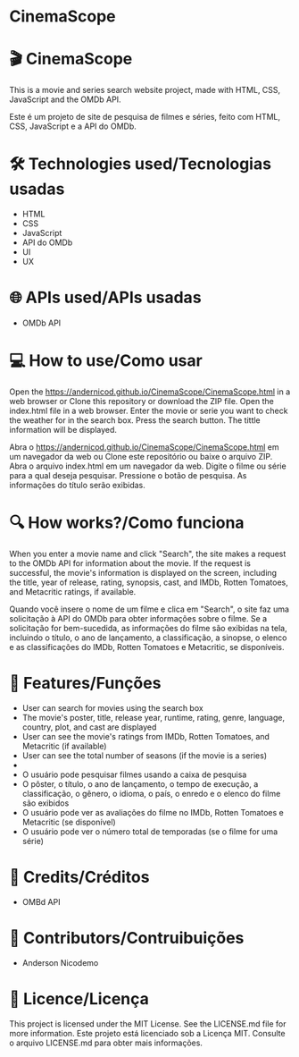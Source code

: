 # CinemaScope

# 🎬 CinemaScope

This is a movie and series search website project, made with HTML, CSS, JavaScript and the OMDb API.

Este é um projeto de site de pesquisa de filmes e séries, feito com HTML, CSS, JavaScript e a API do OMDb.

# 🛠️ Technologies used/Tecnologias usadas

- HTML
- CSS
- JavaScript
- API do OMDb
- UI
- UX

# 🌐 APIs used/APIs usadas

- OMDb API

# 💻 How to use/Como usar

Open the https://andernicod.github.io/CinemaScope/CinemaScope.html in a web browser
or
Clone this repository or download the ZIP file.
Open the index.html file in a web browser.
Enter the movie or serie you want to check the weather for in the search box.
Press the search button.
The tittle information will be displayed.

Abra o  https://andernicod.github.io/CinemaScope/CinemaScope.html em um navegador da web
ou
Clone este repositório ou baixe o arquivo ZIP.
Abra o arquivo index.html em um navegador da web.
Digite o filme ou série para a qual deseja pesquisar.
Pressione o botão de pesquisa.
As informações do título serão exibidas.

# 🔍 How works?/Como funciona

When you enter a movie name and click "Search", the site makes a request to the OMDb API for information about the movie. If the request is successful, the movie's information is displayed on the screen, including the title, year of release, rating, synopsis, cast, and IMDb, Rotten Tomatoes, and Metacritic ratings, if available.

Quando você insere o nome de um filme e clica em "Search", o site faz uma solicitação à API do OMDb para obter informações sobre o filme. Se a solicitação for bem-sucedida, as informações do filme são exibidas na tela, incluindo o título, o ano de lançamento, a classificação, a sinopse, o elenco e as classificações do IMDb, Rotten Tomatoes e Metacritic, se disponíveis.

# 🎨 Features/Funções

- User can search for movies using the search box
- The movie's poster, title, release year, runtime, rating, genre, language, country, plot, and cast are displayed
- User can see the movie's ratings from IMDb, Rotten Tomatoes, and Metacritic (if available)
- User can see the total number of seasons (if the movie is a series)
-
- O usuário pode pesquisar filmes usando a caixa de pesquisa
- O pôster, o título, o ano de lançamento, o tempo de execução, a classificação, o gênero, o idioma, o país, o enredo e o elenco do filme são exibidos
- O usuário pode ver as avaliações do filme no IMDb, Rotten Tomatoes e Metacritic (se disponível)
- O usuário pode ver o número total de temporadas (se o filme for uma série)

# 🙏 Credits/Créditos

- OMBd API

# 👨 Contributors/Contruibuições

- Anderson Nicodemo

# 📝 Licence/Licença

This project is licensed under the MIT License. See the LICENSE.md file for more information.
Este projeto está licenciado sob a Licença MIT. Consulte o arquivo LICENSE.md para obter mais informações.
